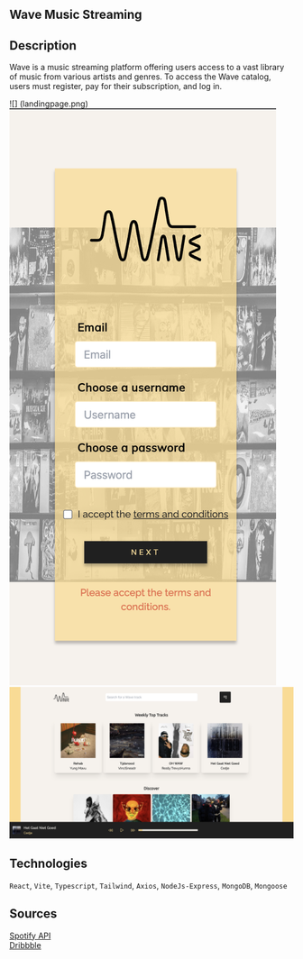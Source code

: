 ## Wave Music Streaming 

## Description

Wave is a music streaming platform offering users access to a vast library of music from various artists and genres. To access the Wave catalog, users must register, pay for their subscription, and log in.

![] (landingpage.png) 
<br>
![](subscribepage.png) 
<br>
![](mainpage.png) 

## Technologies

`React`, `Vite`, `Typescript`, `Tailwind`, `Axios`, `NodeJs-Express`, `MongoDB`, `Mongoose`

## Sources

[Spotify API ](https://developer.spotify.com/documentation/web-api/)
<br>
[Dribbble](https://dribbble.com/shots/15433063-Wave-Music-Streaming-Dashboard)

